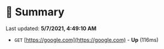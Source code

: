 # 📖 Summary
Last updated: **5/7/2021, 4:49:10 AM**

- `GET` [https://google.com](https://google.com) - **Up** (116ms)
